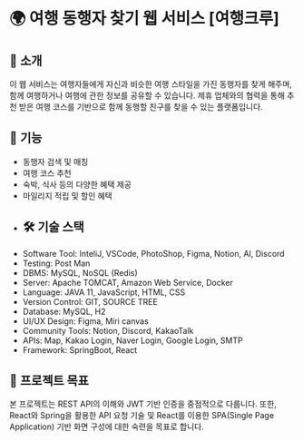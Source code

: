# 🌍 여행 동행자 찾기 웹 서비스 [여행크루]

## 📜 소개
이 웹 서비스는 여행자들에게 자신과 비슷한 여행 스타일을 가진 동행자를 찾게 해주며, 함께 여행하거나 여행에 관한 정보를 공유할 수 있습니다. 제휴 업체와의 협력을 통해 추천 받은 여행 코스를 기반으로 함께 동행할 친구를 찾을 수 있는 플랫폼입니다.

## 🎁 기능
- 동행자 검색 및 매칭
- 여행 코스 추천
- 숙박, 식사 등의 다양한 혜택 제공
- 마일리지 적립 및 할인 혜택
- ## 🛠️ 기술 스택
- Software Tool: InteliJ, VSCode, PhotoShop, Figma, Notion, AI, Discord
- Testing: Post Man
- DBMS: MySQL, NoSQL (Redis)
- Server: Apache TOMCAT, Amazon Web Service, Docker
- Language: JAVA 11, JavaScript, HTML, CSS
- Version Control: GIT, SOURCE TREE
- Database: MySQL, H2
- UI/UX Design: Figma, Miri canvas
- Community Tools: Notion, Discord, KakaoTalk
- APIs: Map, Kakao Login, Naver Login, Google Login, SMTP
- Framework: SpringBoot, React

## 🎯 프로젝트 목표
본 프로젝트는 REST API의 이해와 JWT 기반 인증을 중점적으로 다룹니다. 또한, React와 Spring을 활용한 API 요청 기술 및 React를 이용한 SPA(Single Page Application) 기반 화면 구성에 대한 숙련을 목표로 합니다.
